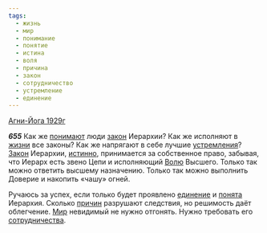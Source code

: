 ```yaml
---
tags:
  - жизнь
  - мир
  - понимание
  - понятие
  - истина
  - воля
  - причина
  - закон
  - сотрудничество
  - устремление
  - единение
---
```


[Агни-Йога 1929г](/agni/1929)

___655___
Как же [понимают](/tag/#понимание) люди [закон](/tag/#закон) Иерархии? Как же исполняют в [жизни](/tag/#жизнь) все законы? Как же напрягают в себе лучшие [устремления](/tag/#устремление)? [Закон](/tag/#закон) Иерархии, [истинно](/tag/#истина), принимается за собственное право, забывая, что Иерарх есть звено Цепи и исполняющий [Волю](/tag/#воля) Высшего. Только так можно ответить высшему назначению. Только так можно выполнить Доверие и накопить «чашу» огней.   

Ручаюсь за успех, если только будет проявлено [единение](/tag/#единение) и [понята](/tag/#понятие) Иерархия. Сколько [причин](/tag/#причина) разрушают следствия, но решимость даёт облегчение. [Мир](/tag/#мир) невидимый не нужно отгонять. Нужно требовать его [сотрудничества](/tag/#сотрудничество).